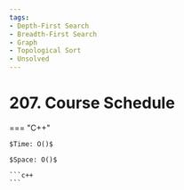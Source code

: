 ```yaml
---
tags:
- Depth-First Search
- Breadth-First Search
- Graph
- Topological Sort
- Unsolved
---
```



# 207. Course Schedule

=== "C++"

    $Time: O()$

    $Space: O()$

    ```c++
    ```